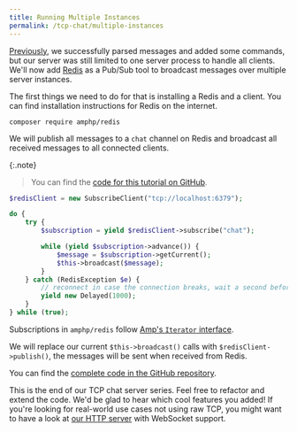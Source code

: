 ```yaml
---
title: Running Multiple Instances
permalink: /tcp-chat/multiple-instances
---
```

[Previously](parsing), we successfully parsed messages and added some commands, but our server was still limited to one server process to handle all clients. We'll now add [Redis](https://redis.io/) as a Pub/Sub tool to broadcast messages over multiple server instances.

The first things we need to do for that is installing a Redis and a client. You can find installation instructions for Redis on the internet.

```
composer require amphp/redis
```

We will publish all messages to a `chat` channel on Redis and broadcast all received messages to all connected clients.

{:.note}
> You can find the [code for this tutorial on GitHub](https://github.com/amphp/getting-started/tree/master/5-multiple-instances).

```php
$redisClient = new SubscribeClient("tcp://localhost:6379");

do {
    try {
        $subscription = yield $redisClient->subscribe("chat");

        while (yield $subscription->advance()) {
            $message = $subscription->getCurrent();
            $this->broadcast($message);
        }
    } catch (RedisException $e) {
        // reconnect in case the connection breaks, wait a second before doing so
        yield new Delayed(1000);
    }
} while (true);
```

Subscriptions in `amphp/redis` follow [Amp's `Iterator` interface](http://amphp.org/amp/iterators/).

We will replace our current `$this->broadcast()` calls with `$redisClient->publish()`, the messages will be sent when received from Redis.

You can find the [complete code in the GitHub repository](https://github.com/amphp/getting-started/tree/master/5-multiple-instances).

This is the end of our TCP chat server series. Feel free to refactor and extend the code. We'd be glad to hear which cool features you added! If you're looking for real-world use cases not using raw TCP, you might want to have a look at [our HTTP server](https://github.com/amphp/http-server) with WebSocket support.
